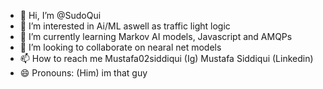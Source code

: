 - 👋 Hi, I’m @SudoQui
- 👀 I’m interested in Ai/ML aswell as traffic light logic
- 🌱 I’m currently learning Markov AI models, Javascript and AMQPs
- 💞️ I’m looking to collaborate on nearal net models
- 📫 How to reach me Mustafa02siddiqui (Ig) Mustafa Siddiqui (Linkedin)
- 😄 Pronouns: (Him) im that guy
